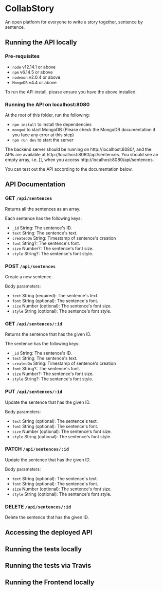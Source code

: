 # CollabStory

An open platform for everyone to write a story together, sentence by sentence.

## Running the API locally

### Pre-requisites
- `node` v12.14.1 or above
- `npm` v6.14.5 or above
- `nodemon` v2.0.4 or above
- `MongoDB` v4.4 or above

To run the API install, please ensure you have the above installed.

### Running the API on localhost:8080
At the root of this folder, run the following:
- `npm install` to install the dependencies
- `mongod` to start MongoDB (Please check the MongoDB documentation if you face any error at this step)
- `npm run dev` to start the server

The backend server should be running on http://localhost:8080/, and the APIs are available at http://localhost:8080/api/sentences.
You should see an empty array, i.e. [], when you access http://localhost:8080/api/sentences.

You can test out the API according to the documentation below.

## API Documentation

### GET `/api/sentences`
Returns all the sentences as an array.

Each sentence has the following keys:
- `_id` String: The sentence's ID.
- `text` String: The sentence's text.
- `createdOn` String: Timestamp of sentence's creation
- `font` String?: The sentence's font.
- `size` Number?: The sentence's font size.
- `style` String?: The sentence's font style.

### POST `/api/sentences`
Create a new sentence.

Body parameters:
- `text` String (required): The sentence's text.
- `font` String (optional): The sentence's font.
- `size` Number (optional): The sentence's font size.
- `style` String (optional): The sentence's font style.

### GET `/api/sentences/:id`
Returns the sentence that has the given ID.

The sentence has the following keys:
- `_id` String: The sentence's ID.
- `text` String: The sentence's text.
- `createdOn` String: Timestamp of sentence's creation
- `font` String?: The sentence's font.
- `size` Number?: The sentence's font size.
- `style` String?: The sentence's font style.

### PUT `/api/sentences/:id`
Update the sentence that has the given ID.

Body parameters:
- `text` String (optional): The sentence's text.
- `font` String (optional): The sentence's font.
- `size` Number (optional): The sentence's font size.
- `style` String (optional): The sentence's font style.

### PATCH `/api/sentences/:id`
Update the sentence that has the given ID.

Body parameters:
- `text` String (optional): The sentence's text.
- `font` String (optional): The sentence's font.
- `size` Number (optional): The sentence's font size.
- `style` String (optional): The sentence's font style.

### DELETE `/api/sentences/:id`
Delete the sentence that has the given ID.

## Accessing the deployed API

## Running the tests locally

## Running the tests via Travis

## Running the Frontend locally
